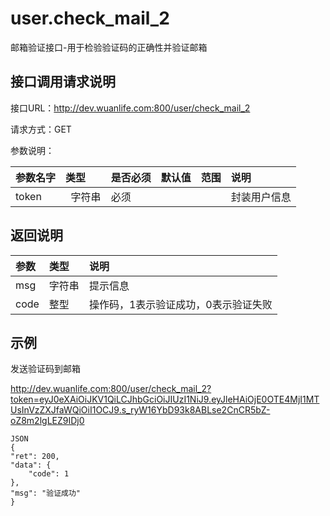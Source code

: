 # user.check_mail_2

邮箱验证接口-用于检验验证码的正确性并验证邮箱

## 接口调用请求说明

接口URL：http://dev.wuanlife.com:800/user/check_mail_2

请求方式：GET

参数说明：

|参数名字  |  类型  |是否必须|    默认值    |范围  |      说明|
|:--|:--|:--|:--|:--|:--|
|token   |   字符串| 必须  |     |   | 封装用户信息|


## 返回说明

|参数|类型|说明|
|:--|:--|:--|
|msg       |      字符串 |提示信息|
|code       |     整型|   操作码，1表示验证成功，0表示验证失败|

## 示例

发送验证码到邮箱

http://dev.wuanlife.com:800/user/check_mail_2?token=eyJ0eXAiOiJKV1QiLCJhbGciOiJIUzI1NiJ9.eyJleHAiOjE0OTE4MjI1MTUsInVzZXJfaWQiOiI1OCJ9.s_ryW16YbD93k8ABLse2CnCR5bZ-oZ8m2lgLEZ9IDj0

    JSON
    {
    "ret": 200,
    "data": {
        "code": 1
    },
    "msg": "验证成功"
    }

